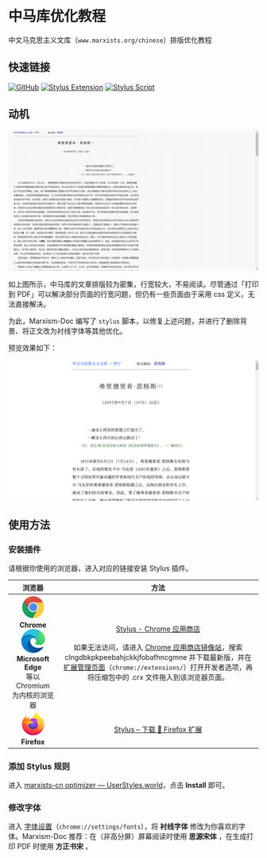 # 中马库优化教程

中文马克思主义文库（`www.marxists.org/chinese`）排版优化教程

## 快速链接

[![GitHub](https://badgen.net/badge/marxists-cn-optimizer/on%20GitHub?icon=github&label=追踪本项目&color=black)](https://github.com/Marxism-Doc/marxists-cn-optimizer)
[![Stylus Extension](https://badgen.net/chrome-web-store/v/clngdbkpkpeebahjckkjfobafhncgmne?icon=chrome&label=获取%20Stylus%20For%20Chromium&color=blue)](https://chrome.google.com/webstore/detail/stylus/clngdbkpkpeebahjckkjfobafhncgmne?hl=zh-CN)
[![Stylus Script](https://badgen.net/badge/marxists-cn-optimizer/marxists-cn-optimizer?icon=terminal&label=安装本样式&color=cyan)](https://userstyles.world/style/15422/marxists-cn-optimizer)

## 动机

![原始效果](./img/original.png)

如上图所示，中马库的文章排版较为密集，行宽较大，不易阅读。尽管通过「打印到 PDF」可以解决部分页面的行宽问题，但仍有一些页面由于采用 css 定义，无法直接解决。

为此，Marxism-Doc 编写了 `stylus` 脚本，以修复上述问题，并进行了删除背景、将正文改为衬线字体等其他优化。

预览效果如下：

![优化效果](./img/optimized.png)

## 使用方法

### 安装插件

请根据你使用的浏览器，进入对应的链接安装 Stylus 插件。

|浏览器|方法|
|:----:|:--:|
|<img src="./img/chrome_logo.svg" width="48pt"/><br>**Chrome**<br><img src="./img/ms_edge_logo.svg" width="48pt"/><br>**Microsoft Edge**<br>等以 Chromium 为内核的浏览器|[Stylus - Chrome 应用商店](https://chrome.google.com/webstore/detail/stylus/clngdbkpkpeebahjckkjfobafhncgmne?hl=zh-CN)<br><br>如果无法访问，请进入 [Chrome 应用商店镜像站](https://crxdl.com/)，搜索 clngdbkpkpeebahjckkjfobafhncgmne 并下载最新版，并在 [扩展管理页面](chrome://extensions/)（`chrome://extensions/`）打开开发者选项，再将压缩包中的 .crx 文件拖入到该浏览器页面。|
|<img src="./img/firefox_logo.svg" width="48pt"/><br>**Firefox**|[Stylus – 下载 🦊 Firefox 扩展](https://addons.mozilla.org/zh-CN/firefox/addon/styl-us/)|

### 添加 Stylus 规则

进入 [marxists-cn optimizer — UserStyles.world](https://userstyles.world/style/15422/marxists-cn-optimizer)，点击 **Install** 即可。

### 修改字体

进入 [字体设置](chrome://settings/fonts)（`chrome://settings/fonts`），将 **衬线字体** 修改为你喜欢的字体。Marxism-Doc 推荐：在（非高分屏）屏幕阅读时使用 **思源宋体** ，在生成打印 PDF 时使用 **方正书宋** 。
